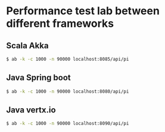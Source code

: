 # Performance test lab between different frameworks

## Scala Akka
```bash
$ ab -k -c 1000 -n 90000 localhost:8085/api/pi


```

## Java Spring boot
```bash
$ ab -k -c 1000 -n 90000 localhost:8080/api/pi

```

## Java vertx.io
```bash
$ ab -k -c 1000 -n 90000 localhost:8090/api/pi

```


